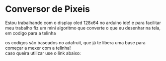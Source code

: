 # Conversor de Pixeis

Estou trabalhando com o display oled 128x64 no arduino ide!
e para facilitar meu trabalho fiz um mini algoritmo que converte o que eu desenhar na tela, em codigo para a telinha

os codigos são baseados no adafruit, que já te libera uma base para começar a mexer com a telinha!  
caso queira utilizar use o link abaixo:

